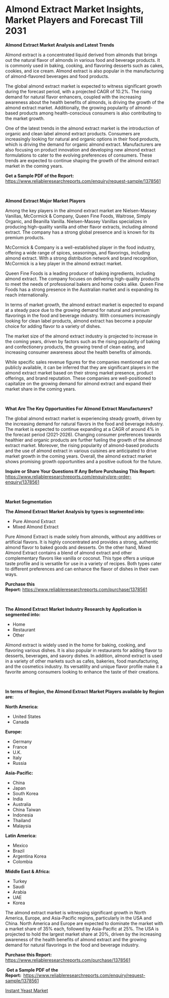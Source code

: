 <p><h1>Almond Extract Market Insights, Market Players and Forecast Till 2031</h1></p><p><strong>Almond Extract Market Analysis and Latest Trends</strong></p>
<p><p>Almond extract is a concentrated liquid derived from almonds that brings out the natural flavor of almonds in various food and beverage products. It is commonly used in baking, cooking, and flavoring desserts such as cakes, cookies, and ice cream. Almond extract is also popular in the manufacturing of almond-flavored beverages and food products.</p><p>The global almond extract market is expected to witness significant growth during the forecast period, with a projected CAGR of 10.2%. The rising demand for natural flavor enhancers, coupled with the increasing awareness about the health benefits of almonds, is driving the growth of the almond extract market. Additionally, the growing popularity of almond-based products among health-conscious consumers is also contributing to the market growth.</p><p>One of the latest trends in the almond extract market is the introduction of organic and clean label almond extract products. Consumers are increasingly looking for natural and organic options in their food products, which is driving the demand for organic almond extract. Manufacturers are also focusing on product innovation and developing new almond extract formulations to cater to the evolving preferences of consumers. These trends are expected to continue shaping the growth of the almond extract market in the coming years.</p></p>
<p><strong>Get a Sample PDF of the Report:&nbsp;</strong> <a href="https://www.reliableresearchreports.com/enquiry/request-sample/1378561">https://www.reliableresearchreports.com/enquiry/request-sample/1378561</a></p>
<p>&nbsp;</p>
<p><strong>Almond Extract Major Market Players</strong></p>
<p><p>Among the key players in the almond extract market are Nielsen-Massey Vanillas, McCormick & Company, Queen Fine Foods, Waitrose, Simply Organic, and Beanilla Vanilla. Nielsen-Massey Vanillas specializes in producing high-quality vanilla and other flavor extracts, including almond extract. The company has a strong global presence and is known for its premium products.</p><p>McCormick & Company is a well-established player in the food industry, offering a wide range of spices, seasonings, and flavorings, including almond extract. With a strong distribution network and brand recognition, McCormick is a key player in the almond extract market.</p><p>Queen Fine Foods is a leading producer of baking ingredients, including almond extract. The company focuses on delivering high-quality products to meet the needs of professional bakers and home cooks alike. Queen Fine Foods has a strong presence in the Australian market and is expanding its reach internationally.</p><p>In terms of market growth, the almond extract market is expected to expand at a steady pace due to the growing demand for natural and premium flavorings in the food and beverage industry. With consumers increasingly looking for clean label products, almond extract has become a popular choice for adding flavor to a variety of dishes.</p><p>The market size of the almond extract industry is projected to increase in the coming years, driven by factors such as the rising popularity of baking and confectionery products, the growing trend of clean eating, and increasing consumer awareness about the health benefits of almonds.</p><p>While specific sales revenue figures for the companies mentioned are not publicly available, it can be inferred that they are significant players in the almond extract market based on their strong market presence, product offerings, and brand reputation. These companies are well-positioned to capitalize on the growing demand for almond extract and expand their market share in the coming years.</p></p>
<p>&nbsp;</p>
<p><strong>What Are The Key Opportunities For Almond Extract Manufacturers?</strong></p>
<p><p>The global almond extract market is experiencing steady growth, driven by the increasing demand for natural flavors in the food and beverage industry. The market is expected to continue expanding at a CAGR of around 4% in the forecast period (2021-2026). Changing consumer preferences towards healthier and organic products are further fueling the growth of the almond extract market. Moreover, the rising popularity of almond-based products and the use of almond extract in various cuisines are anticipated to drive market growth in the coming years. Overall, the almond extract market shows promising growth opportunities and a positive outlook for the future.</p></p>
<p><strong>Inquire or Share Your Questions If Any Before Purchasing This Report:</strong> <a href="https://www.reliableresearchreports.com/enquiry/pre-order-enquiry/1378561">https://www.reliableresearchreports.com/enquiry/pre-order-enquiry/1378561</a></p>
<p>&nbsp;</p>
<p><strong>Market Segmentation</strong></p>
<p><strong>The Almond Extract Market Analysis by types is segmented into:</strong></p>
<p><ul><li>Pure Almond Extract</li><li>Mixed Almond Extract</li></ul></p>
<p><p>Pure Almond Extract is made solely from almonds, without any additives or artificial flavors. It is highly concentrated and provides a strong, authentic almond flavor to baked goods and desserts. On the other hand, Mixed Almond Extract contains a blend of almond extract and other complementary flavors like vanilla or coconut. This type offers a unique taste profile and is versatile for use in a variety of recipes. Both types cater to different preferences and can enhance the flavor of dishes in their own ways.</p></p>
<p><strong>Purchase this Report:&nbsp;</strong><a href="https://www.reliableresearchreports.com/purchase/1378561">https://www.reliableresearchreports.com/purchase/1378561</a></p>
<p>&nbsp;</p>
<p><strong>The Almond Extract Market Industry Research by Application is segmented into:</strong></p>
<p><ul><li>Home</li><li>Restaurant</li><li>Other</li></ul></p>
<p><p>Almond extract is widely used in the home for baking, cooking, and flavoring various dishes. It is also popular in restaurants for adding flavor to desserts, beverages, and savory dishes. In addition, almond extract is used in a variety of other markets such as cafes, bakeries, food manufacturing, and the cosmetics industry. Its versatility and unique flavor profile make it a favorite among consumers looking to enhance the taste of their creations.</p></p>
<p>&nbsp;</p>
<p><strong>In terms of Region, the Almond Extract Market Players available by Region are:</strong></p>
<p>
    <p> <strong> North America: </strong>
        <ul>
            <li>United States</li>
            <li>Canada</li>
        </ul>
        </p> 
    <p> <strong> Europe: </strong>
        <ul>
            <li>Germany</li>
            <li>France</li>
            <li>U.K.</li>
            <li>Italy</li>
            <li>Russia</li>
        </ul>
        </p> 
    <p> <strong> Asia-Pacific: </strong>
        <ul>
            <li>China</li>
            <li>Japan</li>
            <li>South Korea</li>
            <li>India</li>
            <li>Australia</li>
            <li>China Taiwan</li>
            <li>Indonesia</li>
            <li>Thailand</li>
            <li>Malaysia</li>
        </ul>
        </p> 
    <p> <strong> Latin America: </strong>
        <ul>
            <li>Mexico</li>
            <li>Brazil</li>
            <li>Argentina Korea</li>
            <li>Colombia</li>
        </ul>
        </p> 
    <p> <strong> Middle East & Africa: </strong>
        <ul>
            <li>Turkey</li>
            <li>Saudi</li>
            <li>Arabia</li>
            <li>UAE</li>
            <li>Korea</li>
        </ul>
    </p>
    </p>
<p><p>The almond extract market is witnessing significant growth in North America, Europe, and Asia-Pacific regions, particularly in the USA and China. North America and Europe are expected to dominate the market with a market share of 35% each, followed by Asia-Pacific at 25%. The USA is projected to hold the largest market share at 20%, driven by the increasing awareness of the health benefits of almond extract and the growing demand for natural flavorings in the food and beverage industry.</p></p>
<p><strong>Purchase this Report: </strong><a href="https://www.reliableresearchreports.com/purchase/1378561">https://www.reliableresearchreports.com/purchase/1378561</a></p>
<p>&nbsp;<strong>Get a Sample PDF of the Report:&nbsp;&nbsp;</strong><a href="https://www.reliableresearchreports.com/enquiry/request-sample/1378561">https://www.reliableresearchreports.com/enquiry/request-sample/1378561</a></p>
<p><strong></strong></p>
<p><p><a href="https://github.com/lbird53714/Market-Research-Report-List-4/blob/main/instant-yeast-market.md">Instant Yeast Market</a></p></p>